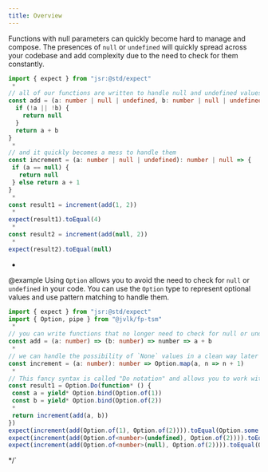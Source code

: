 ```yaml
---
title: Overview
---
```


Functions with null parameters can quickly become hard to manage and compose.
The presences of `null` or `undefined` will quickly spread across your codebase
and add complexity due to the need to check for them constantly.

```ts
import { expect } from "jsr:@std/expect"
 *
// all of our functions are written to handle null and undefined values
const add = (a: number | null | undefined, b: number | null | undefined): number | null => {
  if (!a || !b) {
    return null
  }
  return a + b
}
 *
// and it quickly becomes a mess to handle them
const increment = (a: number | null | undefined): number | null => {
 if (a == null) {
   return null
 } else return a + 1
}
 *
const result1 = increment(add(1, 2))
 *
expect(result1).toEqual(4)
 *
const result2 = increment(add(null, 2))
 *
expect(result2).toEqual(null)
```

-

@example Using `Option` allows you to avoid the need to check for `null` or
`undefined` in your code. You can use the `Option` type to represent optional
values and use pattern matching to handle them.

```ts
import { expect } from "jsr:@std/expect"
import { Option, pipe } from "@jvlk/fp-tsm"
 *
// you can write functions that no longer need to check for null or undefined and use them with confidence!
const add = (a: number) => (b: number) => number => a + b
 *
// we can handle the possibility of `None` values in a clean way later on!
const increment = (a: number): number => Option.map(a, n => n + 1)
 *
// This fancy syntax is called "Do notation" and allows you to work with multiple `Option`s in a using TypeScript's yield syntax.
const result1 = Option.Do(function* () {
 const a = yield* Option.bind(Option.of(1))
 const b = yield* Option.bind(Option.of(2))
 *
 return increment(add(a, b))
})
expect(increment(add(Option.of(1), Option.of(2)))).toEqual(Option.some(4))
expect(increment(add(Option.of<number>(undefined), Option.of(2)))).toEqual(Option.none)
expect(increment(add(Option.of<number>(null), Option.of(2)))).toEqual(Option.none)
```

*/`
